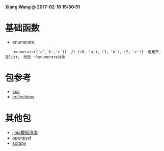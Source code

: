 #### Xiang Wang @ 2017-02-10 15:30:51

# 基础函数
* enumerate
```
    enumerate(['a','b','c'])  // [(0, 'a'), (1, 'b'), (2, 'c')]  但是不是list， 而是一个enumerate对象
```


# 包参考
* [csv](./csv.md)
* [collections](./collections.md)

# 其他包
* [jinja模板渲染](./jinjia.md)
* [openpyxl](./openpyxl.md)
* [scrapy](./scrapy/tutorial.md)
